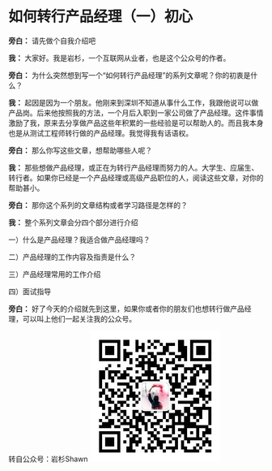 # 如何转行产品经理（一）初心

**旁白：**
请先做个自我介绍吧


**我：**
大家好。我是岩杉，一个互联网从业者，也是这个公众号的作者。


**旁白：**
为什么突然想到写一个“如何转行产品经理”的系列文章呢？你的初衷是什么？


**我：**
起因是因为一个朋友。他刚来到深圳不知道从事什么工作，我跟他说可以做产品岗。后来他按照我的方法，一个月后入职到一家公司做了产品经理。这件事情激励了我，原来去分享做产品这些年积累的一些经验是可以帮助人的。而且我本身也是从测试工程师转行做的产品经理。我觉得我有话语权。


**旁白：**
那么你写这些文章，想帮助哪些人呢？


**我：**
那些想做产品经理，或正在为转行产品经理而努力的人。大学生、应届生、转行者。如果你已经是一个产品经理或高级产品职位的人，阅读这些文章，对你的帮助甚小。


**旁白：**
那你这个系列的文章结构或者学习路径是怎样的？


**我：**
整个系列文章会分四个部分进行介绍

一）什么是产品经理？我适合做产品经理吗？

二）产品经理的工作内容及指责是什么？

三）产品经理常用的工作介绍

四）面试指导



**旁白：**
好了今天的介绍就先到这里，如果你或者你的朋友们也想转行做产品经理，可以叫上他们一起关注我的公众号。



转自公众号：岩杉Shawn
![qr](https://raw.githubusercontent.com/YSshawn/PM-10days/master/pic/2980541-065cc3b5b0ab390b.jpg)
